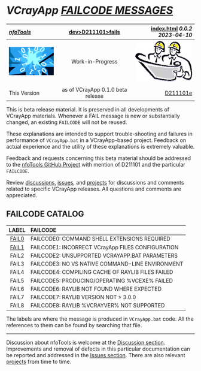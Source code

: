 <!-- index.md 0.0.2                 UTF-8                          2023-04-10
     ----1----|----2----|----3----|----4----|----5----|----6----|----7----|--*

                         VCRAYAPP FAILCODE MESSAGES
     -->

# ***VCrayApp** [FAILCODE MESSAGES](.)*

| ***[nfoTools](../../../)*** | [dev](../../)[>D211101](../)[>fails](.) | [index.html](index.html) ***0.0.2 2023-04-10*** |
| :--                |       :-:          | --: |
| ![nfotools](../../../images/nfoWorks-2014-06-02-1702-LogoSmall.png) | Work-in-Progress | ![Hard Hat Area](../../../images/hardhat-logo.gif) |
|              |                     |           |
| This Version | as of VCrayApp 0.1.0 beta release | [D211101e](../D211101e) |

This is beta release material.  It is preserved in all developments of
VCrayApp materials.  Whenever a FAIL message is new or substantially changed,
an existing `FAILCODE` will not be reused.

These explanations are intended to support trouble-shooting and failures in
performance of `VCrayApp.bat` in a VCrayApp-based project.  Feedback on actual
experience and the utility of these explanations is extremely valuable.

Feedback and requests concerning this beta material should be addressed to
the [nfoTools GitHub Project](https://github.com/orcmid/nfoTools) with mention
of D211101 and the particular `FAILCODE`.

Review [discussions](https://github.com/orcmid/nfoTools/discussions),
[issues](https://github.com/orcmid/nfoTools/issues), and
[projects](https://github.com/orcmid/nfoTools/projects) for discussions and
comments related to specific VCrayApp releases.  All questions and
comments are appreciated.

## FAILCODE CATALOG

| LABEL | FAILCODE |
| :-: | :- |
| [FAIL0](FAIL0) | FAILCODE0: COMMAND SHELL EXTENSIONS REQUIRED |
| [FAIL1](FAIL1) | FAILCODE1: INCORRECT VCrayApp FILES CONFIGURATION |
| FAIL2 | FAILCODE2: UNSUPPORTED VCRAYAPP.BAT PARAMETERS |
| FAIL3 | FAILCODE3: NO VS NATIVE COMMAND-LINE ENVIRONMENT |
| FAIL4 | FAILCODE4: COMPILING CACHE OF RAYLIB FILES FAILED |
| FAIL5 | FAILCODE5: PRODUCING/OPERATING %VCEXE% FAILED |
| FAIL6 | FAILCODE6: RAYLIB NOT FOUND WHERE EXPECTED |
| FAIL7 | FAILCODE7: RAYLIB VERSION NOT > 3.0.0 |
| FAIL8 | FAILCODE8: RAYLIB %VCRAYVER% NOT SUPPORTED |

The labels are where the message is produced in `VCrayApp.bat` code.  All
the references to them can be found by searching that file.

----

Discussion about nfoTools is welcome at the
[Discussion section](https://github.com/orcmid/nfoTools/discussions).
Improvements and removal of defects in this particular documentation can be
reported and addressed in the
[Issues section](https://github.com/orcmid/nfoTools/issues).  There are also
relevant [projects](https://github.com/orcmid/nfoTools/projects) from time to
time.

<!-- ----1----|----2----|----3----|----4----|----5----|----6----|----7----|--*

     0.0.2 2023-04-10T22:26Z Provide touch-ups and connect FAIL1
     0.0.1 2023-04-09T20:00Z Connect FAIL0
     0.0.0 2023-04-09T17:41Z Create Initial Placeholder from D211101d 0.0.8

                    *** end D211101/fails/index.md ***
     -->
